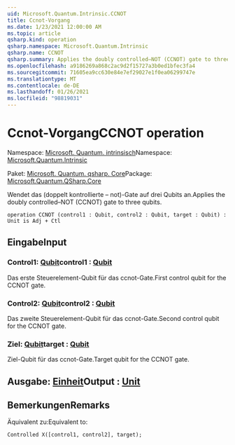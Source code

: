 ```yaml
---
uid: Microsoft.Quantum.Intrinsic.CCNOT
title: Ccnot-Vorgang
ms.date: 1/23/2021 12:00:00 AM
ms.topic: article
qsharp.kind: operation
qsharp.namespace: Microsoft.Quantum.Intrinsic
qsharp.name: CCNOT
qsharp.summary: Applies the doubly controlled–NOT (CCNOT) gate to three qubits.
ms.openlocfilehash: a9186269a868c2ac9d2f15727a3b0ed1bfec3fa4
ms.sourcegitcommit: 71605ea9cc630e84e7ef29027e1f0ea06299747e
ms.translationtype: MT
ms.contentlocale: de-DE
ms.lasthandoff: 01/26/2021
ms.locfileid: "98819031"
---
```

# <a name="ccnot-operation"></a><span data-ttu-id="d18f2-102">Ccnot-Vorgang</span><span class="sxs-lookup"><span data-stu-id="d18f2-102">CCNOT operation</span></span>

<span data-ttu-id="d18f2-103">Namespace: [Microsoft. Quantum. intrinsisch](xref:Microsoft.Quantum.Intrinsic)</span><span class="sxs-lookup"><span data-stu-id="d18f2-103">Namespace: [Microsoft.Quantum.Intrinsic](xref:Microsoft.Quantum.Intrinsic)</span></span>

<span data-ttu-id="d18f2-104">Paket: [Microsoft. Quantum. qsharp. Core](https://nuget.org/packages/Microsoft.Quantum.QSharp.Core)</span><span class="sxs-lookup"><span data-stu-id="d18f2-104">Package: [Microsoft.Quantum.QSharp.Core](https://nuget.org/packages/Microsoft.Quantum.QSharp.Core)</span></span>


<span data-ttu-id="d18f2-105">Wendet das (doppelt kontrollierte – not)-Gate auf drei Qubits an.</span><span class="sxs-lookup"><span data-stu-id="d18f2-105">Applies the doubly controlled–NOT (CCNOT) gate to three qubits.</span></span>

```qsharp
operation CCNOT (control1 : Qubit, control2 : Qubit, target : Qubit) : Unit is Adj + Ctl
```


## <a name="input"></a><span data-ttu-id="d18f2-106">Eingabe</span><span class="sxs-lookup"><span data-stu-id="d18f2-106">Input</span></span>

### <a name="control1--qubit"></a><span data-ttu-id="d18f2-107">Control1: [Qubit](xref:microsoft.quantum.lang-ref.qubit)</span><span class="sxs-lookup"><span data-stu-id="d18f2-107">control1 : [Qubit](xref:microsoft.quantum.lang-ref.qubit)</span></span>

<span data-ttu-id="d18f2-108">Das erste Steuerelement-Qubit für das ccnot-Gate.</span><span class="sxs-lookup"><span data-stu-id="d18f2-108">First control qubit for the CCNOT gate.</span></span>


### <a name="control2--qubit"></a><span data-ttu-id="d18f2-109">Control2: [Qubit](xref:microsoft.quantum.lang-ref.qubit)</span><span class="sxs-lookup"><span data-stu-id="d18f2-109">control2 : [Qubit](xref:microsoft.quantum.lang-ref.qubit)</span></span>

<span data-ttu-id="d18f2-110">Das zweite Steuerelement-Qubit für das ccnot-Gate.</span><span class="sxs-lookup"><span data-stu-id="d18f2-110">Second control qubit for the CCNOT gate.</span></span>


### <a name="target--qubit"></a><span data-ttu-id="d18f2-111">Ziel: [Qubit](xref:microsoft.quantum.lang-ref.qubit)</span><span class="sxs-lookup"><span data-stu-id="d18f2-111">target : [Qubit](xref:microsoft.quantum.lang-ref.qubit)</span></span>

<span data-ttu-id="d18f2-112">Ziel-Qubit für das ccnot-Gate.</span><span class="sxs-lookup"><span data-stu-id="d18f2-112">Target qubit for the CCNOT gate.</span></span>



## <a name="output--unit"></a><span data-ttu-id="d18f2-113">Ausgabe: [Einheit](xref:microsoft.quantum.lang-ref.unit)</span><span class="sxs-lookup"><span data-stu-id="d18f2-113">Output : [Unit](xref:microsoft.quantum.lang-ref.unit)</span></span>



## <a name="remarks"></a><span data-ttu-id="d18f2-114">Bemerkungen</span><span class="sxs-lookup"><span data-stu-id="d18f2-114">Remarks</span></span>

<span data-ttu-id="d18f2-115">Äquivalent zu:</span><span class="sxs-lookup"><span data-stu-id="d18f2-115">Equivalent to:</span></span>

```qsharp
Controlled X([control1, control2], target);
```